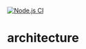 [![Node.js CI](https://github.com/SebastienLeonce/architecture/actions/workflows/node.js.yml/badge.svg)](https://github.com/SebastienLeonce/architecture/actions/workflows/node.js.yml)
# architecture
